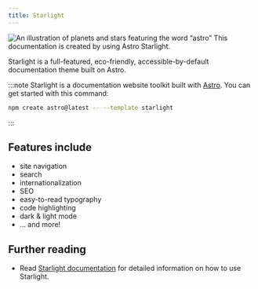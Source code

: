 ```yaml
---
title: Starlight
---
```

![An illustration of planets and stars featuring the word “astro”](https://astro.build/_astro/starlight-hero@2x.EAn3XSIr.webp)
This documentation is created by using Astro Starlight.

Starlight is a full-featured, eco-friendly, accessible-by-default documentation theme built on Astro.

:::note
Starlight is a documentation website toolkit built with [Astro](https://astro.build/). You can get started with this command:

```sh
npm create astro@latest -- --template starlight
```

:::

## Features include
- site navigation
- search
- internationalization
- SEO
- easy-to-read typography
- code highlighting
- dark & light mode
- … and more!


## Further reading

- Read [Starlight documentation](https://starlight.astro.build/guides/pages/) for detailed information on how to use Starlight.
